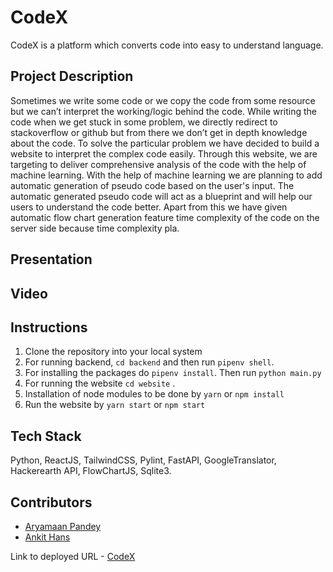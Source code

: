 # CodeX

CodeX is a platform which converts code into easy to understand language.


## Project Description
Sometimes we write some code or we copy the code from some resource but we can’t interpret the working/logic behind the code. While writing the code when we get stuck in some problem, we directly redirect to stackoverflow or github but from there we don’t get in depth knowledge about the code. To solve the particular problem we have decided to build a website to interpret the complex code easily. Through this website, we are targeting to deliver comprehensive analysis of the code with the help of machine learning. With the help of machine learning we are planning to add automatic generation of pseudo code based on the user's input. The automatic generated pseudo code will act as a blueprint and will help our users to understand the code better. Apart from this we have given automatic flow chart generation feature  time complexity of the code on the server side because time complexity pla. 

## Presentation

## Video

## Instructions
1. Clone the repository into your local system
2. For running backend, ```cd backend``` and then run ```pipenv shell```.
3. For installing the packages do ```pipenv install```. Then run ```python main.py```
4. For running the website ```cd website``` .
5. Installation of node modules to be done by ```yarn``` or ```npm install```
6. Run the website by ```yarn start``` or ```npm start```

## Tech Stack
Python, ReactJS, TailwindCSS, Pylint, FastAPI, GoogleTranslator, Hackerearth API, FlowChartJS, Sqlite3.  

## Contributors
- [Aryamaan Pandey](https://github.com/Aryamaan23)
- [Ankit Hans](https://github.com/ankithans)


Link to deployed URL - [CodeX](http://coderx.surge.sh)
